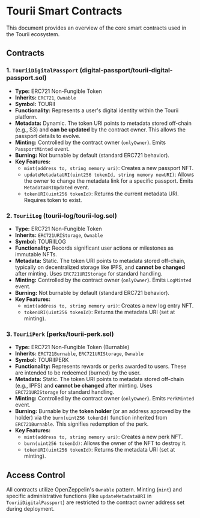 # Tourii Smart Contracts

This document provides an overview of the core smart contracts used in the Tourii ecosystem.

## Contracts

### 1. `TouriiDigitalPassport` (digital-passport/tourii-digital-passport.sol)

*   **Type:** ERC721 Non-Fungible Token
*   **Inherits:** `ERC721`, `Ownable`
*   **Symbol:** TOURII
*   **Functionality:** Represents a user's digital identity within the Tourii platform.
*   **Metadata:** Dynamic. The token URI points to metadata stored off-chain (e.g., S3) and **can be updated** by the contract owner. This allows the passport details to evolve.
*   **Minting:** Controlled by the contract owner (`onlyOwner`). Emits `PassportMinted` event.
*   **Burning:** Not burnable by default (standard ERC721 behavior).
*   **Key Features:**
    *   `mint(address to, string memory uri)`: Creates a new passport NFT.
    *   `updateMetadataURI(uint256 tokenId, string memory newURI)`: Allows the owner to change the metadata link for a specific passport. Emits `MetadataURIUpdated` event.
    *   `tokenURI(uint256 tokenId)`: Returns the current metadata URI. Requires token to exist.

### 2. `TouriiLog` (tourii-log/tourii-log.sol)

*   **Type:** ERC721 Non-Fungible Token
*   **Inherits:** `ERC721URIStorage`, `Ownable`
*   **Symbol:** TOURIILOG
*   **Functionality:** Records significant user actions or milestones as immutable NFTs.
*   **Metadata:** Static. The token URI points to metadata stored off-chain, typically on decentralized storage like IPFS, and **cannot be changed** after minting. Uses `ERC721URIStorage` for standard handling.
*   **Minting:** Controlled by the contract owner (`onlyOwner`). Emits `LogMinted` event.
*   **Burning:** Not burnable by default (standard ERC721 behavior).
*   **Key Features:**
    *   `mint(address to, string memory uri)`: Creates a new log entry NFT.
    *   `tokenURI(uint256 tokenId)`: Returns the metadata URI (set at minting).

### 3. `TouriiPerk` (perks/tourii-perk.sol)

*   **Type:** ERC721 Non-Fungible Token (Burnable)
*   **Inherits:** `ERC721Burnable`, `ERC721URIStorage`, `Ownable`
*   **Symbol:** TOURIIPERK
*   **Functionality:** Represents rewards or perks awarded to users. These are intended to be redeemed (burned) by the user.
*   **Metadata:** Static. The token URI points to metadata stored off-chain (e.g., IPFS) and **cannot be changed** after minting. Uses `ERC721URIStorage` for standard handling.
*   **Minting:** Controlled by the contract owner (`onlyOwner`). Emits `PerkMinted` event.
*   **Burning:** Burnable by the **token holder** (or an address approved by the holder) via the `burn(uint256 tokenId)` function inherited from `ERC721Burnable`. This signifies redemption of the perk.
*   **Key Features:**
    *   `mint(address to, string memory uri)`: Creates a new perk NFT.
    *   `burn(uint256 tokenId)`: Allows the owner of the NFT to destroy it.
    *   `tokenURI(uint256 tokenId)`: Returns the metadata URI (set at minting).

## Access Control

All contracts utilize OpenZeppelin's `Ownable` pattern. Minting (`mint`) and specific administrative functions (like `updateMetadataURI` in `TouriiDigitalPassport`) are restricted to the contract owner address set during deployment. 